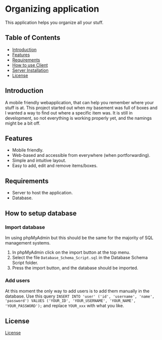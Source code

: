 # Organizing application
This application helps you organize all your stuff.

## Table of Contents
- [Introduction](#introduction)
- [Features](#features)
- [Requirements](#requirements)
- [How to use Client](#how-to-use-client)
- [Server Installation](#server-installation)
- [License](#license)

## Introduction
A mobile friendly webapplication, that can help you remember where your stuff is at. This project started out when my basement was full of boxes and I wanted a way to find out where a specific item was. It is still in development, so not everything is working
properly yet, and the namings might be a bit off.

## Features
- Mobile friendly.
- Web-based and accessible from everywhere (when portforwarding). 
- Simple and intuitive layout.
- Easy to add, edit and remove items/boxes.

## Requirements
- Server to host the application.
- Database.

## How to setup database
### Import database
Im using phpMyAdmin but this should be the same for the majority of SQL management systems.
1. In phpMyAdmin click on the import button at the top menu.
2. Select the file `Database_Schema_Script.sql` in the Database Schema Script folder.
3. Press the import button, and the database should be imported.

### Add users
At this moment the only way to add users is to add them manually in the database.
Use this query `INSERT INTO 'user' ('id', 'username', 'name', 'password') VALUES ('YOUR_ID', 'YOUR_USERNAME', 'YOUR_NAME', 'YOUR_PASSWORD');` and replace `YOUR_xxx` with what you like.

## License
[License](./LICENSE.md)
